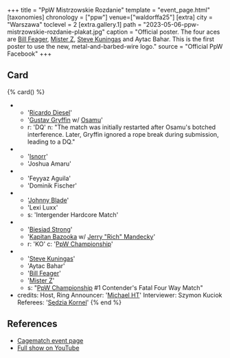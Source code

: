 +++
title = "PpW Mistrzowskie Rozdanie"
template = "event_page.html"
[taxonomies]
chronology = ["ppw"]
venue=["waldorffa25"]
[extra]
city = "Warszawa"
toclevel = 2
[extra.gallery.1]
path = "2023-05-06-ppw-mistrzowskie-rozdanie-plakat.jpg"
caption = "Official poster. The four aces are [Bill Feager](@/w/feager.md), [Mister Z](@/w/mister-z.md), [Steve Kuningas](@/w/steve-kuningas.md) and Aytac Bahar. This is the first poster to use the new, metal-and-barbed-wire logo."
source = "Official PpW Facebook"
+++

## Card

{% card() %}
- - '[Ricardo Diesel](@/w/ricardo-diesel.md)'
  - '[Gustav Gryffin](@/w/gustav-gryffin.md) w/ [Osamu](@/w/osamu.md)'
  - r: 'DQ'
    n: "The match was initially restarted after Osamu's botched interference. Later, Gryffin ignored a rope break during submission, leading to a DQ."
- - '[Isnorr](@/w/isnorr.md)'
  - 'Joshua Amaru'
- - 'Feyyaz Aguila'
  - 'Dominik Fischer'
- - '[Johnny Blade](@/w/johnny-blade.md)'
  - 'Lexi Luxx'
  - s: 'Intergender Hardcore Match'
- - '[Biesiad Strong](@/w/biesiad.md)'
  - '[Kapitan Bazooka](@/w/kapitan-bazooka.md) w/ [Jerry "Rich" Mandecky](@/w/jerry-mandecky.md)'
  - r: 'KO'
    c: '[PpW Championship](@/c/ppw-championship.md)'
- - '[Steve Kuningas](@/w/steve-kuningas.md)'
  - 'Aytac Bahar'
  - '[Bill Feager](@/w/feager.md)'
  - '[Mister Z](@/w/mister-z.md)'
  - s: "[PpW Championship](@/c/ppw-championship.md) #1 Contender's Fatal Four Way Match"
- credits:
    Host, Ring Announcer: '[Michael HT](@/w/michael-ht.md)'
    Interviewer: Szymon Kuciok
    Referees: '[Sędzia Kornel](@/w/sedzia-kornel.md)'
{% end %}

## References

* [Cagematch event page](https://www.cagematch.net/?id=1&nr=383400)
* [Full show on YouTube](https://www.youtube.com/watch?v=O6_O1N69J4E)
